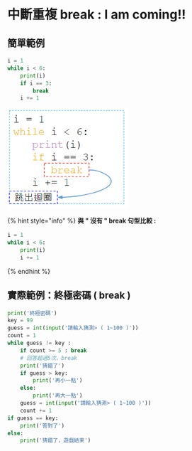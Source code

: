 # 中斷重複 break :  I am coming!!

## **簡單範例**

```python
i = 1
while i < 6:
	print(i)
	if i == 3:
		break
	i += 1
```

![](<../../.gitbook/assets/image (52).png>)

{% hint style="info" %}
**與 " 沒有 " break 句型比較 :**

```python
i = 1
while i < 6:
	print(i)
	i += 1
```
{% endhint %}

## **實際範例：終極密碼 ( break )**

```python
print('終極密碼')
key = 99
guess = int(input('請輸入猜測> ( 1~100 )'))
count = 1
while guess != key :
	if count >= 5 : break
	# 回答超過5次，break
	print('猜錯了')
	if guess > key:
		print('再小一點')
	else:
		print('再大一點')
	guess = int(input('請輸入猜測> ( 1~100 )'))
	count += 1
if guess == key:
	print('答對了')
else:
	print('猜錯了，遊戲結束')

```
